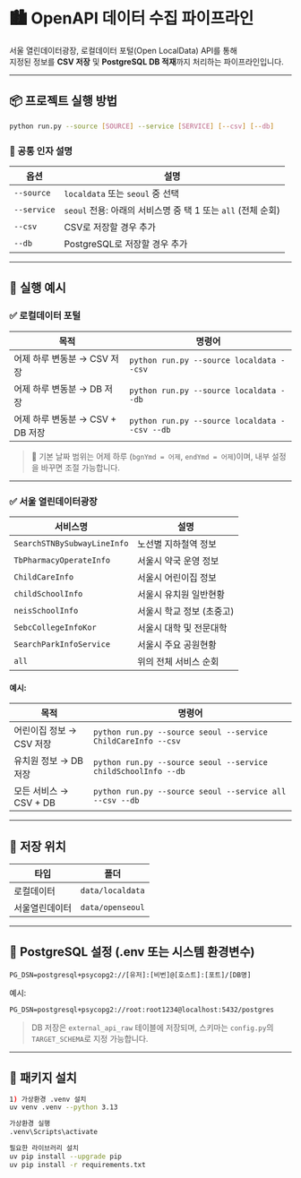 # 🏙️ OpenAPI 데이터 수집 파이프라인

서울 열린데이터광장, 로컬데이터 포털(Open LocalData) API를 통해  
지정된 정보를 **CSV 저장** 및 **PostgreSQL DB 적재**까지 처리하는 파이프라인입니다.

---

## 📦 프로젝트 실행 방법

```bash
python run.py --source [SOURCE] --service [SERVICE] [--csv] [--db]
````

### 🔧 공통 인자 설명

| 옵션          | 설명                                          |
| ----------- | ------------------------------------------- |
| `--source`  | `localdata` 또는 `seoul` 중 선택                 |
| `--service` | `seoul` 전용: 아래의 서비스명 중 택 1 또는 `all` (전체 순회) |
| `--csv`     | CSV로 저장할 경우 추가                              |
| `--db`      | PostgreSQL로 저장할 경우 추가                       |

---

## 📍 실행 예시

### ✅ 로컬데이터 포털

| 목적                      | 명령어                                           |
| ----------------------- | --------------------------------------------- |
| 어제 하루 변동분 → CSV 저장      | `python run.py --source localdata --csv`      |
| 어제 하루 변동분 → DB 저장       | `python run.py --source localdata --db`       |
| 어제 하루 변동분 → CSV + DB 저장 | `python run.py --source localdata --csv --db` |

> 📆 기본 날짜 범위는 어제 하루 (`bgnYmd = 어제`, `endYmd = 어제`)이며, 내부 설정을 바꾸면 조절 가능합니다.

---

### ✅ 서울 열린데이터광장

| 서비스명                        | 설명              |
| --------------------------- | --------------- |
| `SearchSTNBySubwayLineInfo` | 노선별 지하철역 정보     |
| `TbPharmacyOperateInfo`     | 서울시 약국 운영 정보    |
| `ChildCareInfo`             | 서울시 어린이집 정보     |
| `childSchoolInfo`           | 서울시 유치원 일반현황    |
| `neisSchoolInfo`            | 서울시 학교 정보 (초중고) |
| `SebcCollegeInfoKor`        | 서울시 대학 및 전문대학   |
| `SearchParkInfoService`     | 서울시 주요 공원현황     |
| `all`                       | 위의 전체 서비스 순회    |

#### 예시:

| 목적                | 명령어                                                           |
| ----------------- | ------------------------------------------------------------- |
| 어린이집 정보 → CSV 저장  | `python run.py --source seoul --service ChildCareInfo --csv`  |
| 유치원 정보 → DB 저장    | `python run.py --source seoul --service childSchoolInfo --db` |
| 모든 서비스 → CSV + DB | `python run.py --source seoul --service all --csv --db`       |

---

## 💾 저장 위치

| 타입      | 폴더               |
| ------- | ---------------- |
| 로컬데이터   | `data/localdata` |
| 서울열린데이터 | `data/openseoul` |

---

## 🐘 PostgreSQL 설정 (.env 또는 시스템 환경변수)

```env
PG_DSN=postgresql+psycopg2://[유저]:[비번]@[호스트]:[포트]/[DB명]
```

예시:

```env
PG_DSN=postgresql+psycopg2://root:root1234@localhost:5432/postgres
```

> DB 저장은 `external_api_raw` 테이블에 저장되며, 스키마는 `config.py`의 `TARGET_SCHEMA`로 지정 가능합니다.

---

## 📌 패키지 설치

```bash
1) 가상환경 .venv 설치
uv venv .venv --python 3.13

가상환경 실행 
.venv\Scripts\activate

필요한 라이브러리 설치
uv pip install --upgrade pip
uv pip install -r requirements.txt
```
